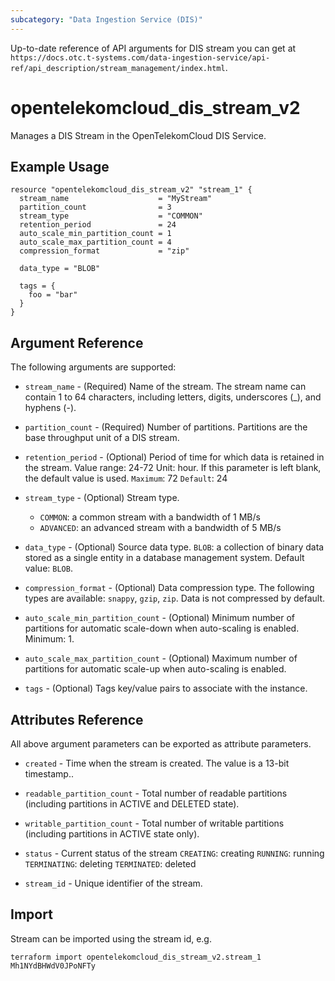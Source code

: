 ```yaml
---
subcategory: "Data Ingestion Service (DIS)"
---
```


Up-to-date reference of API arguments for DIS stream you can get at
`https://docs.otc.t-systems.com/data-ingestion-service/api-ref/api_description/stream_management/index.html`.

# opentelekomcloud_dis_stream_v2

Manages a DIS Stream in the OpenTelekomCloud DIS Service.

## Example Usage

```hcl
resource "opentelekomcloud_dis_stream_v2" "stream_1" {
  stream_name                    = "MyStream"
  partition_count                = 3
  stream_type                    = "COMMON"
  retention_period               = 24
  auto_scale_min_partition_count = 1
  auto_scale_max_partition_count = 4
  compression_format             = "zip"

  data_type = "BLOB"

  tags = {
    foo = "bar"
  }
}
```

## Argument Reference

The following arguments are supported:

* `stream_name` - (Required) Name of the stream. The stream name can contain 1 to 64 characters,
  including letters, digits, underscores (_), and hyphens (-).

* `partition_count` - (Required) Number of partitions. Partitions are the base throughput unit of a DIS stream.

* `retention_period` - (Optional) Period of time for which data is retained in the stream.
  Value range: 24-72 Unit: hour. If this parameter is left blank, the default value is used.
  `Maximum`: 72
  `Default`: 24

* `stream_type` - (Optional) Stream type.
  * `COMMON`: a common stream with a bandwidth of 1 MB/s
  * `ADVANCED`: an advanced stream with a bandwidth of 5 MB/s

* `data_type` - (Optional) Source data type.
  `BLOB`: a collection of binary data stored as a single entity in a database management system.
  Default value: `BLOB`.

* `compression_format` - (Optional) Data compression type. The following types are available:
  `snappy`, `gzip`, `zip`. Data is not compressed by default.

* `auto_scale_min_partition_count` - (Optional) Minimum number of partitions for automatic scale-down
  when auto-scaling is enabled. Minimum: 1.

* `auto_scale_max_partition_count` - (Optional) Maximum number of partitions for automatic scale-up when auto-scaling is enabled.

* `tags` - (Optional) Tags key/value pairs to associate with the instance.

## Attributes Reference

All above argument parameters can be exported as attribute parameters.

* `created` - Time when the stream is created. The value is a 13-bit timestamp..

* `readable_partition_count` - Total number of readable partitions (including partitions in ACTIVE and DELETED state).

* `writable_partition_count` - Total number of writable partitions (including partitions in ACTIVE state only).

* `status` - Current status of the stream
  `CREATING`: creating
  `RUNNING`: running
  `TERMINATING`: deleting
  `TERMINATED`: deleted

* `stream_id` - Unique identifier of the stream.

## Import

Stream can be imported using the stream id, e.g.

```shell
terraform import opentelekomcloud_dis_stream_v2.stream_1 Mh1NYdBHWdV0JPoNFTy
```
